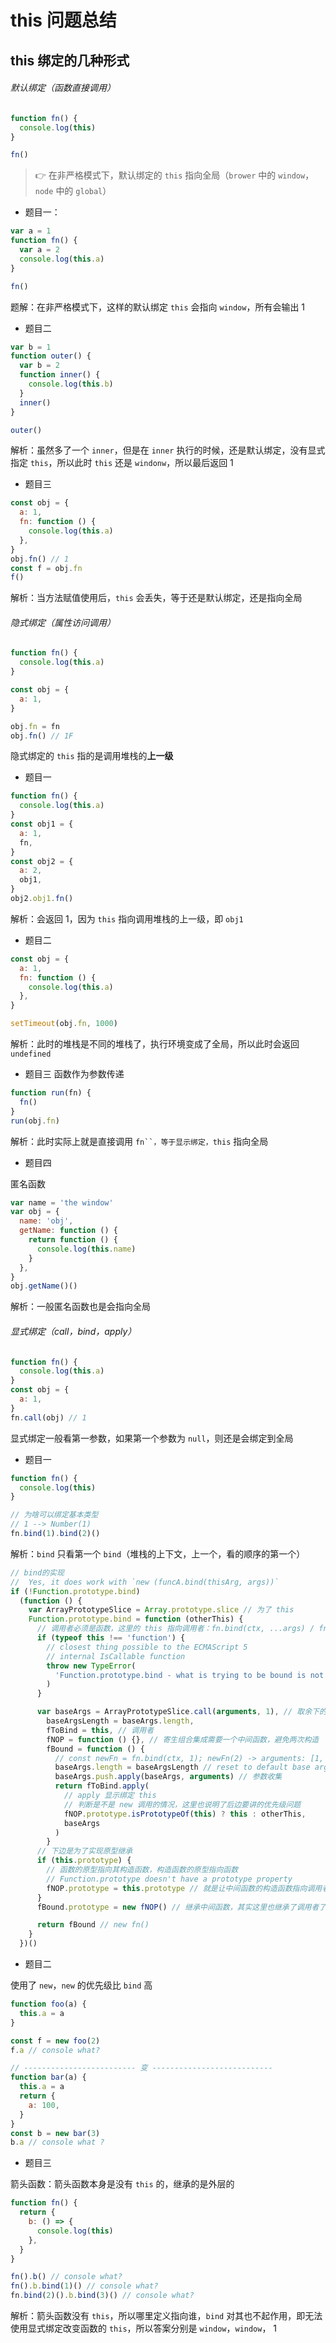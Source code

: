 # this 问题总结

## this 绑定的几种形式

###### 默认绑定（函数直接调用）

```js
function fn() {
  console.log(this)
}

fn()
```

> 👉 在非严格模式下，默认绑定的 `this` 指向全局（`brower` 中的 `window`，`node` 中的 `global`）

- 题目一：

```js
var a = 1
function fn() {
  var a = 2
  console.log(this.a)
}

fn()
```

题解：在非严格模式下，这样的默认绑定 `this` 会指向 `window`，所有会输出 1

- 题目二

```js
var b = 1
function outer() {
  var b = 2
  function inner() {
    console.log(this.b)
  }
  inner()
}

outer()
```

解析：虽然多了一个 `inner`，但是在 `inner` 执行的时候，还是默认绑定，没有显式指定 `this`，所以此时 `this` 还是 `windonw`，所以最后返回 1

- 题目三

```js
const obj = {
  a: 1,
  fn: function () {
    console.log(this.a)
  },
}
obj.fn() // 1
const f = obj.fn
f()
```

解析：当方法赋值使用后，`this` 会丢失，等于还是默认绑定，还是指向全局

###### 隐式绑定（属性访问调用）

```js
function fn() {
  console.log(this.a)
}

const obj = {
  a: 1,
}

obj.fn = fn
obj.fn() // 1F
```

隐式绑定的 `this` 指的是调用堆栈的**上一级**

- 题目一

```js
function fn() {
  console.log(this.a)
}
const obj1 = {
  a: 1,
  fn,
}
const obj2 = {
  a: 2,
  obj1,
}
obj2.obj1.fn()
```

解析：会返回 1，因为 `this` 指向调用堆栈的上一级，即 `obj1`

- 题目二

```js
const obj = {
  a: 1,
  fn: function () {
    console.log(this.a)
  },
}

setTimeout(obj.fn, 1000)
```

解析：此时的堆栈是不同的堆栈了，执行环境变成了全局，所以此时会返回 `undefined`

- 题目三
  函数作为参数传递

```js
function run(fn) {
  fn()
}
run(obj.fn)
```

解析：此时实际上就是直接调用 ` fn``，等于显示绑定，this ` 指向全局

- 题目四

匿名函数

```js
var name = 'the window'
var obj = {
  name: 'obj',
  getName: function () {
    return function () {
      console.log(this.name)
    }
  },
}
obj.getName()()
```

解析：一般匿名函数也是会指向全局

###### 显式绑定（call，bind，apply）

```js
function fn() {
  console.log(this.a)
}
const obj = {
  a: 1,
}
fn.call(obj) // 1
```

显式绑定一般看第一参数，如果第一个参数为 `null`，则还是会绑定到全局

- 题目一

```js
function fn() {
  console.log(this)
}

// 为啥可以绑定基本类型
// 1 --> Number(1)
fn.bind(1).bind(2)()
```

解析：`bind` 只看第一个 `bind`（堆栈的上下文，上一个，看的顺序的第一个）

```js
// bind的实现
//  Yes, it does work with `new (funcA.bind(thisArg, args))`
if (!Function.prototype.bind)
  (function () {
    var ArrayPrototypeSlice = Array.prototype.slice // 为了 this
    Function.prototype.bind = function (otherThis) {
      // 调用者必须是函数，这里的 this 指向调用者：fn.bind(ctx, ...args) / fn
      if (typeof this !== 'function') {
        // closest thing possible to the ECMAScript 5
        // internal IsCallable function
        throw new TypeError(
          'Function.prototype.bind - what is trying to be bound is not callable'
        )
      }

      var baseArgs = ArrayPrototypeSlice.call(arguments, 1), // 取余下的参数
        baseArgsLength = baseArgs.length,
        fToBind = this, // 调用者
        fNOP = function () {}, // 寄生组合集成需要一个中间函数，避免两次构造
        fBound = function () {
          // const newFn = fn.bind(ctx, 1); newFn(2) -> arguments: [1, 2]
          baseArgs.length = baseArgsLength // reset to default base arguments
          baseArgs.push.apply(baseArgs, arguments) // 参数收集
          return fToBind.apply(
            // apply 显示绑定 this
            // 判断是不是 new 调用的情况，这里也说明了后边要讲的优先级问题
            fNOP.prototype.isPrototypeOf(this) ? this : otherThis,
            baseArgs
          )
        }
      // 下边是为了实现原型继承
      if (this.prototype) {
        // 函数的原型指向其构造函数，构造函数的原型指向函数
        // Function.prototype doesn't have a prototype property
        fNOP.prototype = this.prototype // 就是让中间函数的构造函数指向调用者的构造
      }
      fBound.prototype = new fNOP() // 继承中间函数，其实这里也继承了调用者了

      return fBound // new fn()
    }
  })()
```

- 题目二

使用了 `new`，`new` 的优先级比 `bind` 高

```js
function foo(a) {
  this.a = a
}

const f = new foo(2)
f.a // console what?

// ------------------------- 变 ---------------------------
function bar(a) {
  this.a = a
  return {
    a: 100,
  }
}
const b = new bar(3)
b.a // console what ?
```

- 题目三

箭头函数：箭头函数本身是没有 `this` 的，继承的是外层的

```js
function fn() {
  return {
    b: () => {
      console.log(this)
    },
  }
}

fn().b() // console what?
fn().b.bind(1)() // console what?
fn.bind(2)().b.bind(3)() // console what?
```

解析：箭头函数没有 `this`，所以哪里定义指向谁，`bind` 对其也不起作用，即无法使用显式绑定改变函数的 `this`，所以答案分别是 `window`，`window`， 1
